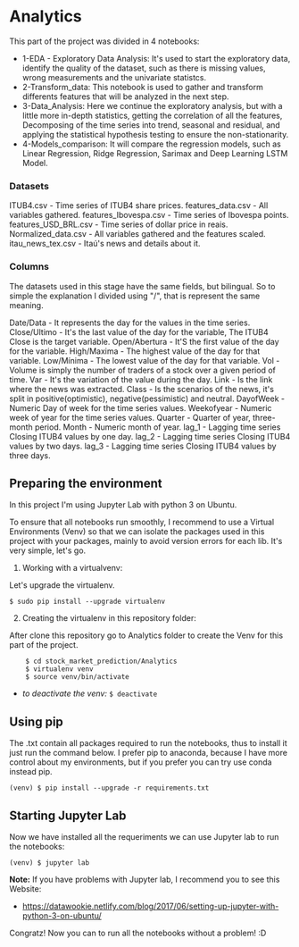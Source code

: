 # Analytics

This part of the project was divided in 4 notebooks:
* 1-EDA - Exploratory Data Analysis: It's used to start the exploratory data, identify the quality of the dataset, such as there is missing values, wrong measurements and the univariate statistcs.
* 2-Transform_data: This notebook is used to gather and transform differents features that will be analyzed in the next step.
* 3-Data_Analysis: Here we continue the exploratory analysis, but with a little more in-depth statistics, getting the correlation of all the features, Decomposing of the time series into trend, seasonal and residual, and applying the statistical hypothesis testing to ensure the non-stationarity.
* 4-Models_comparison: It will compare the regression models, such as Linear Regression, Ridge Regression, Sarimax and Deep Learning LSTM Model.

### Datasets

ITUB4.csv - Time series of ITUB4 share prices.
features_data.csv - All variables gathered.
features_Ibovespa.csv - Time series of Ibovespa points.
features_USD_BRL.csv - Time series of dollar price in reais.
Normalized_data.csv - All variables gathered and the features scaled.
itau_news_tex.csv - Itaú's news and details about it.


### Columns
The datasets used in this stage have the same fields, but bilingual. So to simple the explanation I divided using "/", that is represent the same meaning.

Date/Data - It represents the day for the values in the time series.
Close/Ultimo - It's the last value of the day for the variable, The ITUB4 Close is the target variable.
Open/Abertura - It'S the first value of the day for the variable.
High/Maxima - The highest value of the day for that variable.
Low/Mínima - The lowest value of the day for that variable.
Vol - Volume is simply the number of traders of a stock over a given period of time.
Var - It's the variation of the value during the day.
Link - Is the link where the news was extracted.
Class - Is the scenarios of the news, it's split in positive(optimistic), negative(pessimistic) and neutral.
DayofWeek - Numeric Day of week for the time series values.
Weekofyear - Numeric week of year for the time series values.
Quarter - Quarter of year, three-month period.
Month - Numeric month of year.
lag_1 - Lagging time series Closing ITUB4 values by one day. 
lag_2 - Lagging time series Closing ITUB4 values by two days. 
lag_3 - Lagging time series Closing ITUB4 values by three days. 


## Preparing the environment

In this project I'm using Jupyter Lab with python 3 on Ubuntu.

To ensure that all notebooks run smoothly, I recommend to use a Virtual Environments (Venv) so that we can isolate the packages used in this project with your packages, mainly to avoid version errors for each lib. It's very simple, let's go.

1. Working with a virtualvenv:

Let's upgrade the virtualenv.

    $ sudo pip install --upgrade virtualenv

2. Creating the virtualenv in this repository folder:

After clone this repository go to Analytics folder to create the Venv for this part of the project.

```
    $ cd stock_market_prediction/Analytics
    $ virtualenv venv
    $ source venv/bin/activate
```

* *to deactivate the venv:* `$ deactivate`  


## Using pip

The .txt contain all packages required to run the notebooks, thus to install it just run the command below. I prefer pip to anaconda, because I have more control about my environments, but if you prefer you can try use conda instead pip.

    (venv) $ pip install --upgrade -r requirements.txt


## Starting Jupyter Lab
Now we have installed all the requeriments we can use Jupyter lab to run the notebooks:

    (venv) $ jupyter lab



**Note:** If you have problems with Jupyter lab, I recommend you to see this Website:
* https://datawookie.netlify.com/blog/2017/06/setting-up-jupyter-with-python-3-on-ubuntu/


Congratz! Now you can to run all the notebooks without a problem! :D

